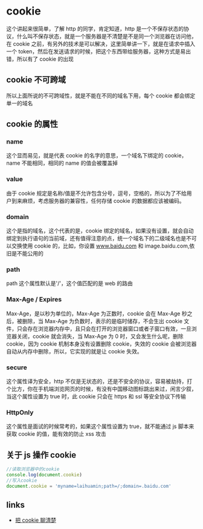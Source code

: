 # cookie

这个讲起来很简单，了解 http 的同学，肯定知道，http 是一个不保存状态的协议，什么叫不保存状态，就是一个服务器是不清楚是不是同一个浏览器在访问他，在 cookie 之前，有另外的技术是可以解决，这里简单讲一下，就是在请求中插入一个 token，然后在发送请求的时候，把这个东西带给服务器，这种方式是易出错，所以有了 cookie 的出现

## cookie 不可跨域

所以上面所说的不可跨域性，就是不能在不同的域名下用，每个 cookie 都会绑定单一的域名

## cookie 的属性

### name

这个显而易见，就是代表 cookie 的名字的意思，一个域名下绑定的 cookie，name 不能相同，相同的 name 的值会被覆盖掉

### value

由于 cookie 规定是名称/值是不允许包含分号，逗号，空格的，所以为了不给用户到来麻烦，考虑服务器的兼容性，任何存储 cookie 的数据都应该被编码。

### domain

这个是指的域名，这个代表的是，cookie 绑定的域名，如果没有设置，就会自动绑定到执行语句的当前域，还有值得注意的点，统一个域名下的二级域名也是不可以交换使用 cookie 的，比如，你设置 www.baidu.com 和 image.baidu.com,依旧是不能公用的

### path

path 这个属性默认是'/'，这个值匹配的是 web 的路由

### Max-Age / Expires

Max-Age，是以秒为单位的，Max-Age 为正数时，cookie 会在 Max-Age 秒之后，被删除，当 Max-Age 为负数时，表示的是临时储存，不会生出 cookie 文件，只会存在浏览器内存中，且只会在打开的浏览器窗口或者子窗口有效，一旦浏览器关闭，cookie 就会消失，当 Max-Age 为 0 时，又会发生什么呢，删除 cookie，因为 cookie 机制本身没有设置删除 cookie，失效的 cookie 会被浏览器自动从内存中删除，所以，它实现的就是让 cookie 失效。

### secure

这个属性译为安全，http 不仅是无状态的，还是不安全的协议，容易被劫持，打个比方，你在手机端浏览网页的时候，有没有中国移动图标跳出来过，闲言少叙，当这个属性设置为 true 时，此 cookie 只会在 https 和 ssl 等安全协议下传输

### HttpOnly

这个属性是面试的时候常考的，如果这个属性设置为 true，就不能通过 js 脚本来获取 cookie 的值，能有效的防止 xss 攻击

## 关于 js 操作 cookie

```js
//读取浏览器中的cookie
console.log(document.cookie)
//写入cookie
document.cookie = 'myname=laihuamin;path=/;domain=.baidu.com'
```

## links

- [把 cookie 聊清楚](https://juejin.im/post/59d1f59bf265da06700b0934)
